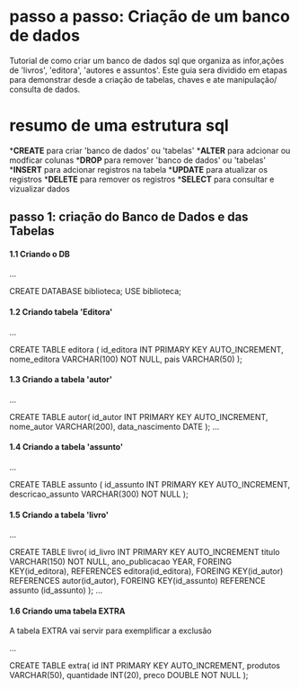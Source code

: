 # passo a passo: Criação de um banco de dados
Tutorial de como criar um banco de dados sql que organiza as infor,ações de 'livros', 'editora', 'autores e assuntos'.
Este guia sera dividido em etapas para demonstrar desde a criação de tabelas, chaves e ate manipulação/ consulta de dados.

# resumo de uma estrutura sql
*__CREATE__ para criar 'banco de dados' ou 'tabelas'
*__ALTER__ para adcionar ou modficar colunas 
*__DROP__ para remover 'banco de dados' ou 'tabelas'
*__INSERT__ para adcionar registros na tabela
*__UPDATE__ para atualizar os registros
*__DELETE__ para remover os registros
*__SELECT__ para consultar e vizualizar dados

## passo 1: criação do Banco de Dados e das Tabelas
#### 1.1 Criando o DB

...

CREATE DATABASE biblioteca;
USE biblioteca;

#### 1.2 Criando tabela 'Editora'

...

CREATE TABLE editora (
    id_editora INT PRIMARY KEY AUTO_INCREMENT,
    nome_editora VARCHAR(100) NOT NULL,
    pais VARCHAR(50)
);

#### 1.3 Criando a tabela 'autor'
...

CREATE TABLE autor(
    id_autor INT PRIMARY KEY AUTO_INCREMENT,
    nome_autor VARCHAR(200),
    data_nascimento DATE
);
...

#### 1.4 Criando a tabela 'assunto'
...

CREATE TABLE assunto (
    id_assunto INT PRIMARY KEY AUTO_INCREMENT,
    descricao_assunto VARCHAR(300) NOT NULL
);

#### 1.5 Criando a tabela 'livro'
...

CREATE TABLE livro(
    id_livro INT PRIMARY KEY AUTO_INCREMENT
    titulo VARCHAR(150) NOT NULL,
    ano_publicacao YEAR,
    FOREING KEY(id_editora), REFERENCES editora(id_editora),
    FOREING KEY(id_autor) REFERENCES autor(id_autor),
    FOREING KEY(id_assunto) REFERENCE assunto
    (id_assunto)
);
...

#### 1.6 Criando uma tabela EXTRA
A tabela EXTRA vai servir para exemplificar a exclusão

...

CREATE TABLE extra(
    id INT PRIMARY KEY AUTO_INCREMENT,
    produtos VARCHAR(50),
    quantidade INT(20),
    preco DOUBLE NOT NULL
);